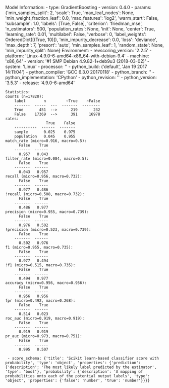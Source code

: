 Model Information:
	 - type: GradientBoosting
	 - version: 0.4.0
	 - params: {'min_samples_split': 2, 'scale': True, 'max_leaf_nodes': None, 'min_weight_fraction_leaf': 0.0, 'max_features': 'log2', 'warm_start': False, 'subsample': 1.0, 'labels': [True, False], 'criterion': 'friedman_mse', 'n_estimators': 500, 'population_rates': None, 'init': None, 'center': True, 'learning_rate': 0.01, 'multilabel': False, 'verbose': 0, 'label_weights': OrderedDict([(True, 10)]), 'min_impurity_decrease': 0.0, 'loss': 'deviance', 'max_depth': 7, 'presort': 'auto', 'min_samples_leaf': 1, 'random_state': None, 'min_impurity_split': None}
	Environment:
	 - revscoring_version: '2.2.5'
	 - platform: 'Linux-4.9.0-6-amd64-x86_64-with-debian-9.4'
	 - machine: 'x86_64'
	 - version: '#1 SMP Debian 4.9.82-1+deb9u3 (2018-03-02)'
	 - system: 'Linux'
	 - processor: ''
	 - python_build: ('default', 'Jan 19 2017 14:11:04')
	 - python_compiler: 'GCC 6.3.0 20170118'
	 - python_branch: ''
	 - python_implementation: 'CPython'
	 - python_revision: ''
	 - python_version: '3.5.3'
	 - release: '4.9.0-6-amd64'
	
	Statistics:
	counts (n=17820):
		label        n         ~True    ~False
		-------  -----  ---  -------  --------
		True       451  -->      219       232
		False    17369  -->      391     16978
	rates:
		              True    False
		----------  ------  -------
		sample       0.025    0.975
		population   0.045    0.955
	match_rate (micro=0.916, macro=0.5):
		  False    True
		-------  ------
		  0.957   0.043
	filter_rate (micro=0.084, macro=0.5):
		  False    True
		-------  ------
		  0.043   0.957
	recall (micro=0.956, macro=0.732):
		  False    True
		-------  ------
		  0.977   0.486
	!recall (micro=0.508, macro=0.732):
		  False    True
		-------  ------
		  0.486   0.977
	precision (micro=0.955, macro=0.739):
		  False    True
		-------  ------
		  0.976   0.502
	!precision (micro=0.523, macro=0.739):
		  False    True
		-------  ------
		  0.502   0.976
	f1 (micro=0.955, macro=0.735):
		  False    True
		-------  ------
		  0.977   0.494
	!f1 (micro=0.515, macro=0.735):
		  False    True
		-------  ------
		  0.494   0.977
	accuracy (micro=0.956, macro=0.956):
		  False    True
		-------  ------
		  0.956   0.956
	fpr (micro=0.492, macro=0.268):
		  False    True
		-------  ------
		  0.514   0.023
	roc_auc (micro=0.919, macro=0.919):
		  False    True
		-------  ------
		  0.919   0.919
	pr_auc (micro=0.973, macro=0.751):
		  False    True
		-------  ------
		  0.995   0.507
	
	 - score_schema: {'title': 'Scikit learn-based classifier score with probability', 'type': 'object', 'properties': {'prediction': {'description': 'The most likely label predicted by the estimator', 'type': 'bool'}, 'probability': {'description': 'A mapping of probabilities onto each of the potential output labels', 'type': 'object', 'properties': {'false': 'number', 'true': 'number'}}}}

